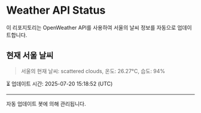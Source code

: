 
# Weather API Status

이 리포지토리는 OpenWeather API를 사용하여 서울의 날씨 정보를 자동으로 업데이트합니다.

## 현재 서울 날씨
> 서울의 현재 날씨: scattered clouds, 온도: 26.27°C, 습도: 94%

⏳ 업데이트 시간: 2025-07-20 15:18:52 (UTC)

---
자동 업데이트 봇에 의해 관리됩니다.

